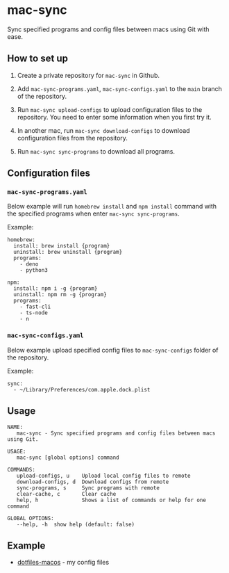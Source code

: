 # mac-sync

Sync specified programs and config files between macs using Git with ease.

## How to set up

1. Create a private repository for `mac-sync` in Github.

2. Add `mac-sync-programs.yaml`, `mac-sync-configs.yaml` to the `main` branch of the repository.

3. Run `mac-sync upload-configs` to upload configuration files to the repository. You need to enter some information when you first try it.

4. In another mac, run `mac-sync download-configs` to download configuration files from the repository.

5. Run `mac-sync sync-programs` to download all programs.

## Configuration files

### `mac-sync-programs.yaml`

Below example will run `homebrew install` and `npm install` command with the specified programs when enter `mac-sync sync-programs`.

Example:

```
homebrew:
  install: brew install {program}
  uninstall: brew uninstall {program}
  programs:
    - deno
    - python3

npm:
  install: npm i -g {program}
  uninstall: npm rm -g {program}
  programs:
    - fast-cli
    - ts-node
    - n
```

### `mac-sync-configs.yaml`

Below example upload specified config files to `mac-sync-configs` folder of the repository.

Example:

```
sync:
  - ~/Library/Preferences/com.apple.dock.plist
```

## Usage

```
NAME:
   mac-sync - Sync specified programs and config files between macs using Git.

USAGE:
   mac-sync [global options] command

COMMANDS:
   upload-configs, u    Upload local config files to remote
   download-configs, d  Download configs from remote
   sync-programs, s     Sync programs with remote
   clear-cache, c       Clear cache
   help, h              Shows a list of commands or help for one command

GLOBAL OPTIONS:
   --help, -h  show help (default: false)
```

## Example

- [dotfiles-macos](https://github.com/jopemachine/dotfiles-macos) - my config files
